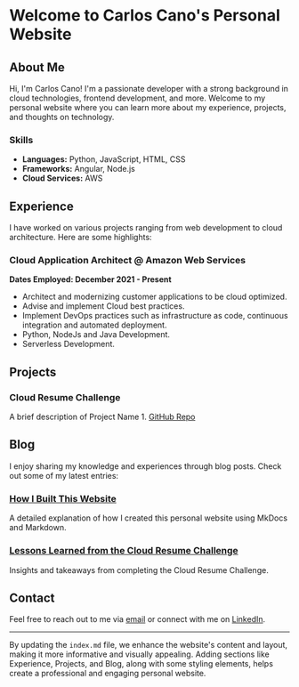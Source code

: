 # Welcome to Carlos Cano's Personal Website


## About Me

Hi, I'm Carlos Cano! I'm a passionate developer with a strong background in cloud technologies, frontend development, and more. Welcome to my personal website where you can learn more about my experience, projects, and thoughts on technology.

### Skills

- **Languages:** Python, JavaScript, HTML, CSS
- **Frameworks:** Angular, Node.js
- **Cloud Services:** AWS

## Experience

I have worked on various projects ranging from web development to cloud architecture. Here are some highlights:

### Cloud Application Architect @ Amazon Web Services
**Dates Employed: December 2021 - Present**

- Architect and modernizing customer applications to be cloud optimized.
- Advise and implement Cloud best practices.
- Implement DevOps practices such as infrastructure as code, continuous integration and automated deployment.
- Python, NodeJs and Java Development.
- Serverless Development.

## Projects

### Cloud Resume Challenge
A brief description of Project Name 1. [GitHub Repo](https://github.com/username/project1)


## Blog

I enjoy sharing my knowledge and experiences through blog posts. Check out some of my latest entries:

### [How I Built This Website](myblog1.md)
A detailed explanation of how I created this personal website using MkDocs and Markdown.

### [Lessons Learned from the Cloud Resume Challenge](myblog2.md)
Insights and takeaways from completing the Cloud Resume Challenge.

## Contact

Feel free to reach out to me via [email](your-email@domain.com) or connect with me on [LinkedIn](https://www.linkedin.com/in/your-profile).

---

By updating the `index.md` file, we enhance the website's content and layout, making it more informative and visually appealing. Adding sections like Experience, Projects, and Blog, along with some styling elements, helps create a professional and engaging personal website.
